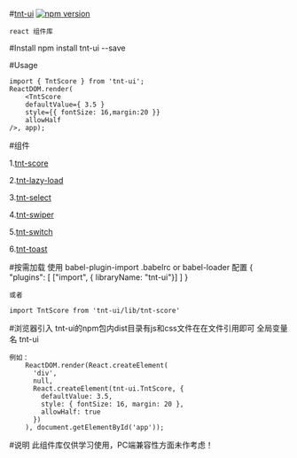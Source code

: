 #[tnt-ui](https://github.com/Genie77998/tnt-ui.git) [![npm version](https://img.shields.io/npm/v/tnt-ui.svg?style=flat)](https://www.npmjs.com/package/tnt-ui)

    react 组件库

#Install
    npm install tnt-ui --save

#Usage

    import { TntScore } from 'tnt-ui';
    ReactDOM.render(
        <TntScore
        defaultValue={ 3.5 }
        style={{ fontSize: 16,margin:20 }}
        allowHalf
    />, app);
    


#组件

1.[tnt-score](https://www.npmjs.com/package/tnt-score)

2.[tnt-lazy-load](https://www.npmjs.com/package/tnt-lazy-load)

3.[tnt-select](https://www.npmjs.com/package/tnt-select)

4.[tnt-swiper](https://www.npmjs.com/package/tnt-swiper)

5.[tnt-switch](https://www.npmjs.com/package/tnt-switch)

6.[tnt-toast](https://www.npmjs.com/package/tnt-toast)

#按需加载
    使用 babel-plugin-import
    .babelrc or babel-loader 配置
    {
      "plugins": [
        ["import", { libraryName: "tnt-ui"}]
      ]
    }

    或者

    import TntScore from 'tnt-ui/lib/tnt-score'

#浏览器引入
    tnt-ui的npm包内dist目录有js和css文件在在文件引用即可 
    全局变量名 tnt-ui

    例如：  
        ReactDOM.render(React.createElement(
          'div',
          null,
          React.createElement(tnt-ui.TntScore, {
            defaultValue: 3.5,
            style: { fontSize: 16, margin: 20 },
            allowHalf: true
          })
        ), document.getElementById('app'));


#说明 
    此组件库仅供学习使用，PC端兼容性方面未作考虑！
